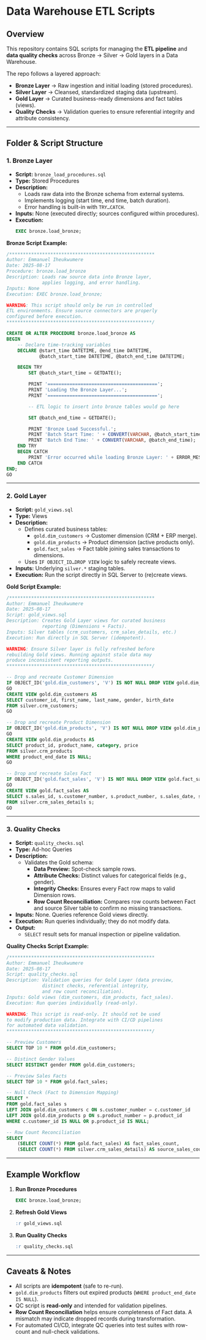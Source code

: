 # Data Warehouse ETL Scripts  

## Overview  
This repository contains SQL scripts for managing the **ETL pipeline** and **data quality checks** across Bronze → Silver → Gold layers in a Data Warehouse.  

The repo follows a layered approach:  
- **Bronze Layer** → Raw ingestion and initial loading (stored procedures).  
- **Silver Layer** → Cleansed, standardized staging data (upstream).  
- **Gold Layer** → Curated business-ready dimensions and fact tables (views).  
- **Quality Checks** → Validation queries to ensure referential integrity and attribute consistency.  

---

## Folder & Script Structure  

### 1. Bronze Layer
- **Script:** `bronze_load_procedures.sql`  
- **Type:** Stored Procedures  
- **Description:**  
  - Loads raw data into the Bronze schema from external systems.  
  - Implements logging (start time, end time, batch duration).  
  - Error handling is built-in with `TRY…CATCH`.  
- **Inputs:** None (executed directly; sources configured within procedures).  
- **Execution:**  
  ```sql
  EXEC bronze.load_bronze;
  ```

**Bronze Script Example:**

```sql
/*****************************************************
Author: Emmanuel Iheukwumere  
Date: 2025-08-17  
Procedure: bronze.load_bronze  
Description: Loads raw source data into Bronze layer,  
             applies logging, and error handling.  
Inputs: None  
Execution: EXEC bronze.load_bronze;  

WARNING: This script should only be run in controlled 
ETL environments. Ensure source connectors are properly 
configured before execution.  
*****************************************************/

CREATE OR ALTER PROCEDURE bronze.load_bronze AS
BEGIN
    -- Declare time-tracking variables
    DECLARE @start_time DATETIME, @end_time DATETIME,
            @batch_start_time DATETIME, @batch_end_time DATETIME;

    BEGIN TRY
        SET @batch_start_time = GETDATE();

        PRINT '========================================';
        PRINT 'Loading the Bronze Layer...';
        PRINT '========================================';

        -- ETL logic to insert into bronze tables would go here

        SET @batch_end_time = GETDATE();

        PRINT 'Bronze Load Successful.';
        PRINT 'Batch Start Time: ' + CONVERT(VARCHAR, @batch_start_time);
        PRINT 'Batch End Time: ' + CONVERT(VARCHAR, @batch_end_time);
    END TRY
    BEGIN CATCH
        PRINT 'Error occurred while loading Bronze Layer: ' + ERROR_MESSAGE();
    END CATCH
END;
GO
```

---

### 2. Gold Layer  
- **Script:** `gold_views.sql`  
- **Type:** Views  
- **Description:**  
  - Defines curated business tables:  
    - `gold.dim_customers` → Customer dimension (CRM + ERP merge).  
    - `gold.dim_products` → Product dimension (active products only).  
    - `gold.fact_sales` → Fact table joining sales transactions to dimensions.  
  - Uses `IF OBJECT_ID…DROP VIEW` logic to safely recreate views.  
- **Inputs:** Underlying `silver.*` staging tables.  
- **Execution:** Run the script directly in SQL Server to (re)create views.

**Gold Script Example:**

```sql
/*****************************************************
Author: Emmanuel Iheukwumere  
Date: 2025-08-17  
Script: gold_views.sql  
Description: Creates Gold Layer views for curated business  
             reporting (Dimensions + Facts).  
Inputs: Silver tables (crm_customers, crm_sales_details, etc.)  
Execution: Run directly in SQL Server (idempotent).  

WARNING: Ensure Silver layer is fully refreshed before 
rebuilding Gold views. Running against stale data may 
produce inconsistent reporting outputs.  
*****************************************************/

-- Drop and recreate Customer Dimension
IF OBJECT_ID('gold.dim_customers', 'V') IS NOT NULL DROP VIEW gold.dim_customers;
GO
CREATE VIEW gold.dim_customers AS
SELECT customer_id, first_name, last_name, gender, birth_date
FROM silver.crm_customers;
GO

-- Drop and recreate Product Dimension
IF OBJECT_ID('gold.dim_products', 'V') IS NOT NULL DROP VIEW gold.dim_products;
GO
CREATE VIEW gold.dim_products AS
SELECT product_id, product_name, category, price
FROM silver.crm_products
WHERE product_end_date IS NULL;
GO

-- Drop and recreate Sales Fact
IF OBJECT_ID('gold.fact_sales', 'V') IS NOT NULL DROP VIEW gold.fact_sales;
GO
CREATE VIEW gold.fact_sales AS
SELECT s.sales_id, s.customer_number, s.product_number, s.sales_date, s.amount
FROM silver.crm_sales_details s;
GO
```

---

### 3. Quality Checks  
- **Script:** `quality_checks.sql`  
- **Type:** Ad-hoc Queries  
- **Description:**  
  - Validates the Gold schema:  
    - **Data Preview:** Spot-check sample rows.  
    - **Attribute Checks:** Distinct values for categorical fields (e.g., gender).  
    - **Integrity Checks:** Ensures every Fact row maps to valid Dimension rows.  
    - **Row Count Reconciliation:** Compares row counts between Fact and source Silver table to confirm no missing transactions.  
- **Inputs:** None. Queries reference Gold views directly.  
- **Execution:** Run queries individually; they do not modify data.  
- **Output:**  
  - `SELECT` result sets for manual inspection or pipeline validation.  

**Quality Checks Script Example:**

```sql
/*****************************************************
Author: Emmanuel Iheukwumere  
Date: 2025-08-17  
Script: quality_checks.sql  
Description: Validation queries for Gold Layer (data preview,  
             distinct checks, referential integrity,  
             and row count reconciliation).  
Inputs: Gold views (dim_customers, dim_products, fact_sales).  
Execution: Run queries individually (read-only).  

WARNING: This script is read-only. It should not be used 
to modify production data. Integrate with CI/CD pipelines 
for automated data validation.  
*****************************************************/

-- Preview Customers
SELECT TOP 10 * FROM gold.dim_customers;

-- Distinct Gender Values
SELECT DISTINCT gender FROM gold.dim_customers;

-- Preview Sales Facts
SELECT TOP 10 * FROM gold.fact_sales;

-- Null Check (Fact to Dimension Mapping)
SELECT *
FROM gold.fact_sales s
LEFT JOIN gold.dim_customers c ON s.customer_number = c.customer_id
LEFT JOIN gold.dim_products p ON s.product_number = p.product_id
WHERE c.customer_id IS NULL OR p.product_id IS NULL;

-- Row Count Reconciliation
SELECT 
    (SELECT COUNT(*) FROM gold.fact_sales) AS fact_sales_count,
    (SELECT COUNT(*) FROM silver.crm_sales_details) AS source_sales_count;
```

---

## Example Workflow  

1. **Run Bronze Procedures**  
   ```sql
   EXEC bronze.load_bronze;
   ```

2. **Refresh Gold Views**  
   ```sql
   :r gold_views.sql
   ```

3. **Run Quality Checks**  
   ```sql
   :r quality_checks.sql
   ```

---

## Caveats & Notes  
- All scripts are **idempotent** (safe to re-run).  
- `gold.dim_products` filters out expired products (`WHERE product_end_date IS NULL`).  
- QC script is **read-only** and intended for validation pipelines.  
- **Row Count Reconciliation** helps ensure completeness of Fact data. A mismatch may indicate dropped records during transformation.  
- For automated CI/CD, integrate QC queries into test suites with row-count and null-check validations.  
